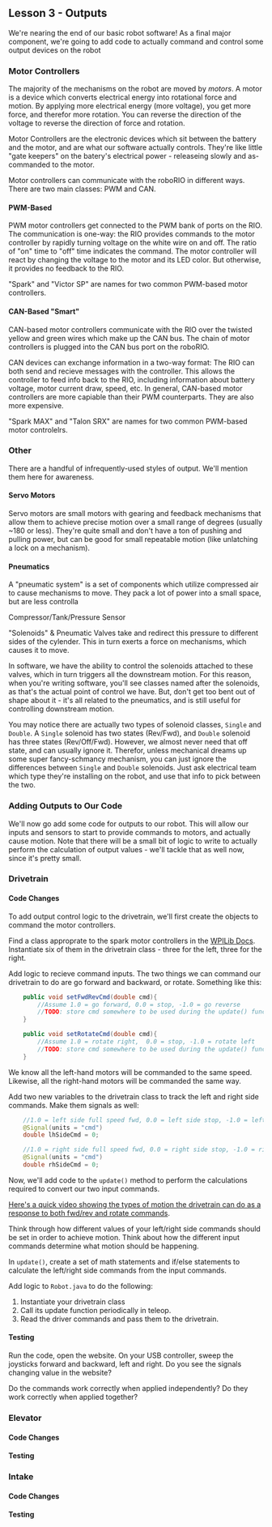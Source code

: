 ## Lesson 3 - Outputs

We're nearing the end of our basic robot software! As a final major component, we're going to add code to actually command and control some output devices on the robot

### Motor Controllers

The majority of the mechanisms on the robot are moved by _motors_. A motor is a device which converts electrical energy into rotational force and motion. By applying more electrical energy (more voltage), you get more force, and therefor more rotation. You can reverse the direction of the voltage to reverse the direction of force and rotation.

Motor Controllers are the electronic devices which sit between the battery and the motor, and are what our software actually controls. They're like little "gate keepers" on the batery's electrical power - releaseing slowly and as-commanded to the motor.

Motor controllers can communicate with the roboRIO in different ways. There are two main classes: PWM and CAN.

#### PWM-Based 

PWM motor controllers get connected to the PWM bank of ports on the RIO. The communication is one-way: the RIO provides commands to the motor controller by rapidly turning voltage on the white wire on and off. The ratio of "on" time to "off" time indicates the command. The motor controller will react by changing the voltage to the motor and its LED color. But otherwise, it provides no feedback to the RIO.

"Spark" and "Victor SP" are names for two common PWM-based motor controllers.

#### CAN-Based "Smart" 

CAN-based motor controllers communicate with the RIO over the twisted yellow and green wires which make up the CAN bus. The chain of motor controllers is plugged into the CAN bus port on the roboRIO.

CAN devices can exchange information in a two-way format: The RIO can both send and recieve messages with the controller. This allows the controller to feed info back to the RIO, including information about battery voltage, motor current draw, speed, etc. In general, CAN-based motor controllers are more capiable than their PWM counterparts. They are also more expensive.

"Spark MAX" and "Talon SRX" are names for two common PWM-based motor controlelrs. 

### Other

There are a handful of infrequently-used styles of output. We'll mention them here for awareness.

#### Servo Motors

Servo motors are small motors with gearing and feedback mechanisms that allow them to achieve precise motion over a small range of degrees (usually ~180 or less). They're quite small and don't have a ton of pushing and pulling power, but can be good for small repeatable motion (like unlatching a lock on a mechanism).

#### Pneumatics

A "pneumatic system" is a set of components which utilize compressed air to cause mechanisms to move. They pack a lot of power into a small space, but are less controlla

Compressor/Tank/Pressure Sensor

"Solenoids" & Pneumatic Valves take and redirect this pressure to different sides of the cylender. This in turn exerts a force on mechanisms, which causes it to move.

In software, we have the ability to control the solenoids attached to these valves, which in turn triggers all the downstream motion. For this reason, when you're writing software, you'll see classes named after the solenoids, as that's the actual point of control we have. But, don't get too bent out of shape about it - it's all related to the pneumatics, and is still useful for controlling downstream motion.


You may notice there are actually two types of solenoid classes, `Single` and `Double`. A `Single` solenoid has two states (Rev/Fwd), and `Double` solenoid has three states (Rev/Off/Fwd). However, we almost never need that off state, and can usually ignore it. Therefor, unless mechanical dreams up some super fancy-schmancy mechanism, you can just ignore the differences between `Single` and `Double` solenoids. Just ask electrical team which type they're installing on the robot, and use that info to pick between the two.

### Adding Outputs to Our Code

We'll now go add some code for outputs to our robot. This will allow our inputs and sensors to start to provide commands to motors, and actually cause motion. Note that there will be a small bit of logic to write to actually perform the calculation of output values - we'll tackle that as well now, since it's pretty small.

### Drivetrain


#### Code Changes

To add output control logic to the drivetrain, we'll first create the objects to command the motor controllers.

Find a class approprate to the spark motor controllers in the [WPILib Docs](https://first.wpi.edu/FRC/roborio/release/docs/java/). Instantiate six of them in the drivetrain class - three for the left, three for the right.

Add logic to recieve command inputs. The two things we can command our drivetrain to do are go forward and backward, or rotate. Something like this:

```java
    public void setFwdRevCmd(double cmd){
        //Assume 1.0 = go forward, 0.0 = stop, -1.0 = go reverse
        //TODO: store cmd somewhere to be used during the update() function
    }

    public void setRotateCmd(double cmd){
        //Assume 1.0 = rotate right,  0.0 = stop, -1.0 = rotate left
        //TODO: store cmd somewhere to be used during the update() function
    }
```

We know all the left-hand motors will be commanded to the same speed. Likewise, all the right-hand motors will be commanded the same way.

Add two new variables to the drivetrain class to track the left and right side commands. Make them signals as well:

```java
    //1.0 = left side full speed fwd, 0.0 = left side stop, -1.0 = left side full speed reverse
    @Signal(units = "cmd")
    double lhSideCmd = 0; 

    //1.0 = right side full speed fwd, 0.0 = right side stop, -1.0 = right side full speed reverse
    @Signal(units = "cmd")
    double rhSideCmd = 0;
```

Now, we'll add code to the `update()` method to perform the calculations required to convert our two input commands.

[Here's a quick video showing the types of motion the drivetrain can do as a response to both fwd/rev and rotate commands](https://www.youtube.com/watch?v=UCY77DnNxvA).

Think through how different values of your left/right side commands should be set in order to achieve motion. Think about how the different input commands determine what motion should be happening.

In `update()`, create a set of math statements and if/else statements to calculate the left/right side commands from the input commands.

Add logic to `Robot.java` to do the following:

1. Instantiate your drivetrain class
2. Call its update function periodically in teleop.
3. Read the driver commands and pass them to the drivetrain.

#### Testing

Run the code, open the website. On your USB controller, sweep the joysticks forward and backward, left and right. Do you see the signals changing value in the website?

Do the commands work correctly when applied independently? Do they work correctly when applied together?

### Elevator

#### Code Changes

#### Testing

### Intake

#### Code Changes

#### Testing

